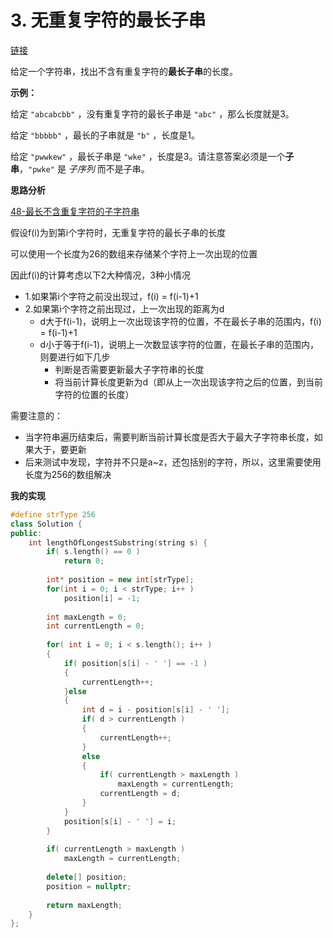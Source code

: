 # 3. 无重复字符的最长子串

[链接](https://leetcode-cn.com/problems/longest-substring-without-repeating-characters/description/)

给定一个字符串，找出不含有重复字符的**最长子串**的长度。

**示例：**

给定 `"abcabcbb"` ，没有重复字符的最长子串是 `"abc"` ，那么长度就是3。

给定 `"bbbbb"` ，最长的子串就是 `"b"` ，长度是1。

给定 `"pwwkew"` ，最长子串是 `"wke"` ，长度是3。请注意答案必须是一个**子串**，`"pwke"` 是 *子序列*  而不是子串。

**思路分析**

[48-最长不含重复字符的子字符串](https://github.com/guanjunjian/Interview-Summary/blob/master/notes/algorithms/剑指offer/48-最长不含重复字符的子字符串.md)

假设f(i)为到第i个字符时，无重复字符的最长子串的长度

可以使用一个长度为26的数组来存储某个字符上一次出现的位置

因此f(i)的计算考虑以下2大种情况，3种小情况

- 1.如果第i个字符之前没出现过，f(i) = f(i-1)+1
- 2.如果第i个字符之前出现过，上一次出现的距离为d
  - d大于f(i-1)，说明上一次出现该字符的位置，不在最长子串的范围内，f(i) = f(i-1)+1
  - d小于等于f(i-1)，说明上一次数显该字符的位置，在最长子串的范围内，则要进行如下几步
    - 判断是否需要更新最大子字符串的长度
    - 将当前计算长度更新为d（即从上一次出现该字符之后的位置，到当前字符的位置的长度）

需要注意的：

- 当字符串遍历结束后，需要判断当前计算长度是否大于最大子字符串长度，如果大于，要更新
- 后来测试中发现，字符并不只是a~z，还包括别的字符，所以，这里需要使用长度为256的数组解决

**我的实现**

```c++
#define strType 256
class Solution {
public:
    int lengthOfLongestSubstring(string s) {
        if( s.length() == 0 )
            return 0;
        
        int* position = new int[strType];
        for(int i = 0; i < strType; i++ )
            position[i] = -1;
       
        int maxLength = 0;
        int currentLength = 0;
        
        for( int i = 0; i < s.length(); i++ )
        {
            if( position[s[i] - ' '] == -1 )
            {
                currentLength++;
            }else
            {
                int d = i - position[s[i] - ' '];
                if( d > currentLength )
                {
                    currentLength++;
                }
                else
                {
                    if( currentLength > maxLength )
                        maxLength = currentLength;
                    currentLength = d;
                }
            }
            position[s[i] - ' '] = i;
        }
        
        if( currentLength > maxLength )
            maxLength = currentLength;
        
        delete[] position;
        position = nullptr;
        
        return maxLength;
    }
};
```

